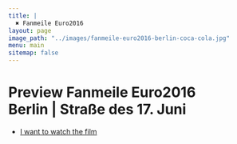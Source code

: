 ```yaml
---
title: |
  ✖ Fanmeile Euro2016
layout: page
image_path: "../images/fanmeile-euro2016-berlin-coca-cola.jpg"
menu: main
sitemap: false
---
```


<div class="align-center">
<h1>Preview Fanmeile Euro2016<br />Berlin | Straße des 17. Juni</h1>
<ul class="actions">
    <li><a href="/fanmeile-euro2016.html" target="_blank" class="button special">I want to watch the film</a></li>
</ul>
</div>
